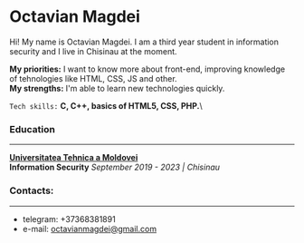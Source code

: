 # Octavian Magdei

Hi! My name is Octavian Magdei. I am a third year student in information security and I live in Chisinau at the moment.

**My priorities:** I want to know more about front-end, improving knowledge of tehnologies like HTML, CSS, JS and other.\
**My strengths:** I'm able to learn new technologies quickly.

`Tech skills:` **C, C++, basics of HTML5, CSS, PHP.**\

### Education

---

**[Universitatea Tehnica a Moldovei](https://utm.md/)**\
**Information Security**
_September 2019 - 2023 | Chisinau_

### Contacts:

---

- telegram: +37368381891
- e-mail: octavianmagdei@gmail.com
